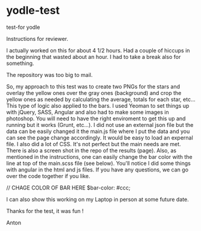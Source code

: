 # yodle-test
test-for yodle

Instructions for reviewer.

I actually worked on this for about 4 1/2 hours.  Had a couple of hiccups in the beginning that wasted about an hour.  I had to take a break also for something.  

The repository was too big to mail.

So, my approach to this test was to create two PNGs for the stars and overlay the yellow ones over the gray ones (background) and crop the yellow ones as needed by calculating the average, totals for each star, etc...  This type of logic also applied to the bars.  I used Yeoman to set things up with jQuery, SASS, Angular and also had to make some images in photoshop.  You will need to have the right enviroment to get this up and running but it works (Grunt, etc...).  I did not use an external json file but the data can be easily changed it the main.js file where I put the data and you can see the page change accordingly.   It would be easy to load an expernal file.  I also did a lot of CSS.   It's not perfect but the main needs are met. There is also a screen shot in the repo of the results (page).  Also, as mentioned in the instructions, one can easily change the bar color with the line at top of the main.scss file (see below).  You'll notice I did some things with angular in the html and js files.  If you have any questions, we can go over the code together if you like.

// CHAGE COLOR OF BAR HERE
$bar-color: #ccc;

I can also show this working on my Laptop in person at some future date.

Thanks for the test, it was fun !

Anton



